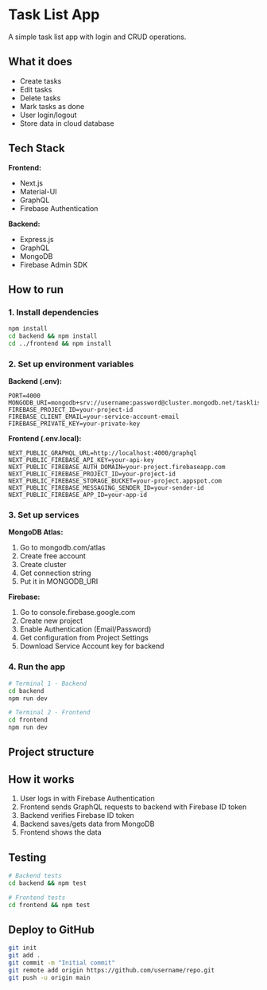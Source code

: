 # Task List App

A simple task list app with login and CRUD operations.

## What it does

- Create tasks
- Edit tasks
- Delete tasks
- Mark tasks as done
- User login/logout
- Store data in cloud database

## Tech Stack

**Frontend:**

- Next.js
- Material-UI
- GraphQL
- Firebase Authentication

**Backend:**

- Express.js
- GraphQL
- MongoDB
- Firebase Admin SDK

## How to run

### 1. Install dependencies

```bash
npm install
cd backend && npm install
cd ../frontend && npm install
```

### 2. Set up environment variables

**Backend (.env):**

```
PORT=4000
MONGODB_URI=mongodb+srv://username:password@cluster.mongodb.net/tasklist
FIREBASE_PROJECT_ID=your-project-id
FIREBASE_CLIENT_EMAIL=your-service-account-email
FIREBASE_PRIVATE_KEY=your-private-key
```

**Frontend (.env.local):**

```
NEXT_PUBLIC_GRAPHQL_URL=http://localhost:4000/graphql
NEXT_PUBLIC_FIREBASE_API_KEY=your-api-key
NEXT_PUBLIC_FIREBASE_AUTH_DOMAIN=your-project.firebaseapp.com
NEXT_PUBLIC_FIREBASE_PROJECT_ID=your-project-id
NEXT_PUBLIC_FIREBASE_STORAGE_BUCKET=your-project.appspot.com
NEXT_PUBLIC_FIREBASE_MESSAGING_SENDER_ID=your-sender-id
NEXT_PUBLIC_FIREBASE_APP_ID=your-app-id
```

### 3. Set up services

**MongoDB Atlas:**

1. Go to mongodb.com/atlas
2. Create free account
3. Create cluster
4. Get connection string
5. Put it in MONGODB_URI

**Firebase:**

1. Go to console.firebase.google.com
2. Create new project
3. Enable Authentication (Email/Password)
4. Get configuration from Project Settings
5. Download Service Account key for backend

### 4. Run the app

```bash
# Terminal 1 - Backend
cd backend
npm run dev

# Terminal 2 - Frontend
cd frontend
npm run dev
```

## Project structure

## How it works

1. User logs in with Firebase Authentication
2. Frontend sends GraphQL requests to backend with Firebase ID token
3. Backend verifies Firebase ID token
4. Backend saves/gets data from MongoDB
5. Frontend shows the data

## Testing

```bash
# Backend tests
cd backend && npm test

# Frontend tests
cd frontend && npm test
```

## Deploy to GitHub

```bash
git init
git add .
git commit -m "Initial commit"
git remote add origin https://github.com/username/repo.git
git push -u origin main
```
